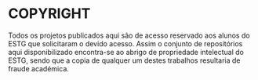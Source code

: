 # COPYRIGHT

Todos os projetos publicados aqui são de acesso reservado aos alunos do ESTG que solicitaram o devido acesso. Assim o conjunto de repositórios aqui disponibilizado encontra-se ao abrigo de propriedade intelectual do ESTG, sendo que a copia de qualquer um destes trabalhos resultaria de fraude académica.
